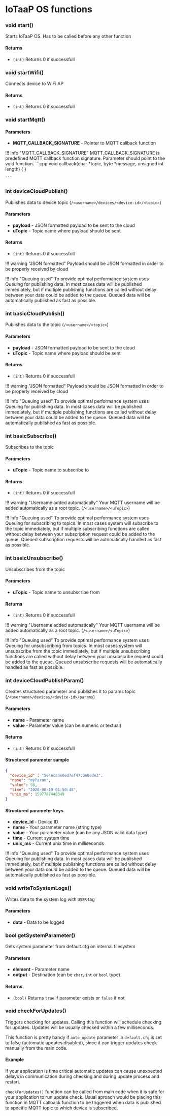 # IoTaaP OS functions

### void start()
Starts IoTaaP OS. Has to be called before any other function

#### Returns
- `(int)` Returns 0 if successfull

### void startWifi()
Connects device to WiFi AP 

#### Returns
- `(int)` Returns 0 if successfull

### void startMqtt()

#### Parameters

 - **MQTT_CALLBACK_SIGNATURE** - Pointer to MQTT callback function


!!! info "MQTT_CALLBACK_SIGNATURE"
    MQTT_CALLBACK_SIGNATURE is predefined MQTT callback function signature. Parameter should point to the void function.
    ```cpp
    void callback(char *topic, byte *message, unsigned int length)
    {
    }   
    
    ```

### int deviceCloudPublish()
Publishes data to device topic (`/<username>/devices/<device-id>/<topic>`)

#### Parameters

 - **payload** - JSON formatted payload to be sent to the cloud
 - **uTopic** - Topic name where payload should be sent

#### Returns
- `(int)` Returns 0 if successfull

!!! warning "JSON formatted"
    Payload should be JSON formatted in order to be properly received by cloud

!!! info "Queuing used"
    To provide optimal performance system uses Queuing for publishing data. In most cases data will be published
    immediately, but if multiple publishing functions are called without delay between your data could be added 
    to the queue. Queued data will be automatically published as fast as possible. 

### int basicCloudPublish()
Publishes data to the topic (`/<username>/<topic>`)

#### Parameters

 - **payload** - JSON formatted payload to be sent to the cloud
 - **uTopic** - Topic name where payload should be sent

#### Returns
- `(int)` Returns 0 if successfull

!!! warning "JSON formatted"
    Payload should be JSON formatted in order to be properly received by cloud

!!! info "Queuing used"
    To provide optimal performance system uses Queuing for publishing data. In most cases data will be published
    immediately, but if multiple publishing functions are called without delay between your data could be added 
    to the queue. Queued data will be automatically published as fast as possible. 

### int basicSubscribe()
Subscribes to the topic

#### Parameters

- **uTopic** - Topic name to subscribe to

#### Returns
- `(int)` Returns 0 if successfull

!!! warning "Username added automatically"
    Your MQTT username will be added automatically as a root topic. (`/<username>/<uTopic>`)

!!! info "Queuing used"
    To provide optimal performance system uses Queuing for subscribing to topics. In most cases system will subscribe to the topic
    immediately, but if multiple subscribing functions are called without delay between your subscription request could be added 
    to the queue. Queued subscription requests will be automatically handled as fast as possible. 

### int basicUnsubscribe()
Unsubscribes from the topic

#### Parameters

- **uTopic** - Topic name to unsubscribe from

#### Returns
- `(int)` Returns 0 if successfull

!!! warning "Username added automatically"
    Your MQTT username will be added automatically as a root topic. (`/<username>/<uTopic>`)

!!! info "Queuing used"
    To provide optimal performance system uses Queuing for unsubscribing from topics. In most cases system will unsubscribe from the topic
    immediately, but if multiple unsubscribing functions are called without delay between your unsubscribe request could be added 
    to the queue. Queued unsubscribe requests will be automatically handled as fast as possible. 

### int deviceCloudPublishParam()
Creates structured parameter and publishes it to params topic (`/<username>/devices/<device-id>/params`)

#### Parameters

- **name** - Parameter name
- **value** - Parameter value (can be numeric or textual)

#### Returns
- `(int)` Returns 0 if successfull

#### Structured parameter sample

```json
{
  "device_id" : "5e4ecaae0ed7ef47c0e0ede3",
  "name": "myParam",
  "value": 98,
  "time": "2020-08-19 01:50:48",
  "unix_ms": 1597787448349
}

```

#### Structured parameter keys

- **device_id** - Device ID
- **name** - Your parameter name (string type)
- **value** - Your parameter value (can be any JSON valid data type)
- **time** - Current system time
- **unix_ms** - Current unix time in milliseconds

!!! info "Queuing used"
    To provide optimal performance system uses Queuing for publishing data. In most cases data will be published
    immediately, but if multiple publishing functions are called without delay between your data could be added 
    to the queue. Queued data will be automatically published as fast as possible. 

### void writeToSystemLogs()
Writes data to the system log with `USER` tag

#### Parameters

- **data** - Data to be logged

### bool getSystemParameter()
Gets system parameter from default.cfg on internal filesystem

#### Parameters

- **element** - Parameter name
- **output** - Destination (can be `char`, `int` or `bool` type)

#### Returns
- `(bool)` Returns `true` if parameter exists or `false` if not

### void checkForUpdates()
Triggers checking for updates. Calling this function will schedule checking for updates. Updates will be usually checked within a
few milliseconds. 

This function is pretty handy if `auto_update` parameter in `default.cfg` is set to false (automatic updates disabled), since it can trigger
updates check manually from the main code.

#### Example 
If your application is time critical automatic updates can cause unexpected delays in communication during checking and during update process and 
restart. 

`checkForUpdates()` function can be called from main code when it is safe for your application to run update check. Usual aproach would
be placing this function in MQTT callback function to be triggered when data is published to specific MQTT topic to which device is subscribed.

